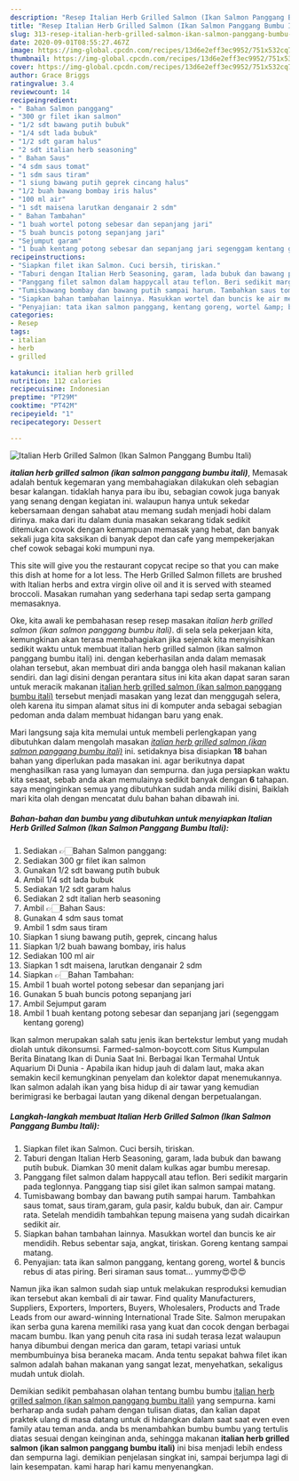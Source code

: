```yaml
---
description: "Resep Italian Herb Grilled Salmon (Ikan Salmon Panggang Bumbu Itali), Enak Banget"
title: "Resep Italian Herb Grilled Salmon (Ikan Salmon Panggang Bumbu Itali), Enak Banget"
slug: 313-resep-italian-herb-grilled-salmon-ikan-salmon-panggang-bumbu-itali-enak-banget
date: 2020-09-01T08:55:27.467Z
image: https://img-global.cpcdn.com/recipes/13d6e2eff3ec9952/751x532cq70/italian-herb-grilled-salmon-ikan-salmon-panggang-bumbu-itali-foto-resep-utama.jpg
thumbnail: https://img-global.cpcdn.com/recipes/13d6e2eff3ec9952/751x532cq70/italian-herb-grilled-salmon-ikan-salmon-panggang-bumbu-itali-foto-resep-utama.jpg
cover: https://img-global.cpcdn.com/recipes/13d6e2eff3ec9952/751x532cq70/italian-herb-grilled-salmon-ikan-salmon-panggang-bumbu-itali-foto-resep-utama.jpg
author: Grace Briggs
ratingvalue: 3.4
reviewcount: 14
recipeingredient:
- " Bahan Salmon panggang"
- "300 gr filet ikan salmon"
- "1/2 sdt bawang putih bubuk"
- "1/4 sdt lada bubuk"
- "1/2 sdt garam halus"
- "2 sdt italian herb seasoning"
- " Bahan Saus"
- "4 sdm saus tomat"
- "1 sdm saus tiram"
- "1 siung bawang putih geprek cincang halus"
- "1/2 buah bawang bombay iris halus"
- "100 ml air"
- "1 sdt maisena larutkan denganair 2 sdm"
- " Bahan Tambahan"
- "1 buah wortel potong sebesar dan sepanjang jari"
- "5 buah buncis potong sepanjang jari"
- "Sejumput garam"
- "1 buah kentang potong sebesar dan sepanjang jari segenggam kentang goreng"
recipeinstructions:
- "Siapkan filet ikan Salmon. Cuci bersih, tiriskan."
- "Taburi dengan Italian Herb Seasoning, garam, lada bubuk dan bawang putih bubuk. Diamkan 30 menit dalam kulkas agar bumbu meresap."
- "Panggang filet salmon dalam happycall atau teflon. Beri sedikit margarin pada teglonnya. Panggang tiap sisi gilet ikan salmon sampai matang."
- "Tumisbawang bombay dan bawang putih sampai harum. Tambahkan saus tomat, saus tiram,garam, gula pasir, kaldu bubuk, dan air. Campur rata. Setelah mendidih tambahkan tepung maisena yang sudah dicairkan sedikit air."
- "Siapkan bahan tambahan lainnya. Masukkan wortel dan buncis ke air mendidih. Rebus sebentar saja, angkat, tiriskan. Goreng kentang sampai matang."
- "Penyajian: tata ikan salmon panggang, kentang goreng, wortel &amp; buncis rebus di atas piring. Beri siraman saus tomat... yummy😍😍😍"
categories:
- Resep
tags:
- italian
- herb
- grilled

katakunci: italian herb grilled 
nutrition: 112 calories
recipecuisine: Indonesian
preptime: "PT29M"
cooktime: "PT42M"
recipeyield: "1"
recipecategory: Dessert

---
```



![Italian Herb Grilled Salmon (Ikan Salmon Panggang Bumbu Itali)](https://img-global.cpcdn.com/recipes/13d6e2eff3ec9952/751x532cq70/italian-herb-grilled-salmon-ikan-salmon-panggang-bumbu-itali-foto-resep-utama.jpg)

<b><i>italian herb grilled salmon (ikan salmon panggang bumbu itali)</i></b>, Memasak adalah bentuk kegemaran yang membahagiakan dilakukan oleh sebagian besar kalangan. tidaklah hanya para ibu ibu, sebagian cowok juga banyak yang senang dengan kegiatan ini. walaupun hanya untuk sekedar kebersamaan dengan sahabat atau memang sudah menjadi hobi dalam dirinya. maka dari itu dalam dunia masakan sekarang tidak sedikit ditemukan cowok dengan kemampuan memasak yang hebat, dan banyak sekali juga kita saksikan di banyak depot dan cafe yang mempekerjakan chef cowok sebagai koki mumpuni nya.

This site will give you the restaurant copycat recipe so that you can make this dish at home for a lot less. The Herb Grilled Salmon fillets are brushed with Italian herbs and extra virgin olive oil and it is served with steamed broccoli. Masakan rumahan yang sederhana tapi sedap serta gampang memasaknya.

Oke, kita awali ke pembahasan resep resep masakan <i>italian herb grilled salmon (ikan salmon panggang bumbu itali)</i>. di sela sela pekerjaan kita, kemungkinan akan terasa membahagiakan jika sejenak kita menyisihkan sedikit waktu untuk membuat italian herb grilled salmon (ikan salmon panggang bumbu itali) ini. dengan keberhasilan anda dalam memasak olahan tersebut, akan membuat diri anda bangga oleh hasil makanan kalian sendiri. dan lagi disini dengan perantara situs ini kita akan dapat saran saran untuk meracik makanan <u>italian herb grilled salmon (ikan salmon panggang bumbu itali)</u> tersebut menjadi masakan yang lezat dan menggugah selera, oleh karena itu simpan alamat situs ini di komputer anda sebagai sebagian pedoman anda dalam membuat hidangan baru yang enak.


Mari langsung saja kita memulai untuk membeli perlengkapan yang dibutuhkan dalam mengolah masakan <u><i>italian herb grilled salmon (ikan salmon panggang bumbu itali)</i></u> ini. setidaknya bisa disiapkan <b>18</b> bahan bahan yang diperlukan pada masakan ini. agar berikutnya dapat menghasilkan rasa yang lumayan dan sempurna. dan juga persiapkan waktu kita sesaat, sebab anda akan memulainya sedikit banyak dengan <b>6</b> tahapan. saya menginginkan semua yang dibutuhkan sudah anda miliki disini, Baiklah mari kita olah dengan mencatat dulu bahan bahan dibawah ini.

<!--inarticleads1-->

##### Bahan-bahan dan bumbu yang dibutuhkan untuk menyiapkan Italian Herb Grilled Salmon (Ikan Salmon Panggang Bumbu Itali):

1. Sediakan  👉🏻Bahan Salmon panggang:
1. Sediakan 300 gr filet ikan salmon
1. Gunakan 1/2 sdt bawang putih bubuk
1. Ambil 1/4 sdt lada bubuk
1. Sediakan 1/2 sdt garam halus
1. Sediakan 2 sdt italian herb seasoning
1. Ambil  👉🏻Bahan Saus:
1. Gunakan 4 sdm saus tomat
1. Ambil 1 sdm saus tiram
1. Siapkan 1 siung bawang putih, geprek, cincang halus
1. Siapkan 1/2 buah bawang bombay, iris halus
1. Sediakan 100 ml air
1. Siapkan 1 sdt maisena, larutkan denganair 2 sdm
1. Siapkan  👉🏻Bahan Tambahan:
1. Ambil 1 buah wortel potong sebesar dan sepanjang jari
1. Gunakan 5 buah buncis potong sepanjang jari
1. Ambil Sejumput garam
1. Ambil 1 buah kentang potong sebesar dan sepanjang jari (segenggam kentang goreng)


Ikan salmon merupakan salah satu jenis ikan bertekstur lembut yang mudah diolah untuk dikonsumsi. Farmed-salmon-boycott.com Situs Kumpulan Berita Binatang Ikan di Dunia Saat Ini. Berbagai Ikan Termahal Untuk Aquarium Di Dunia - Apabila ikan hidup jauh di dalam laut, maka akan semakin kecil kemungkinan penyelam dan kolektor dapat menemukannya. Ikan salmon adalah ikan yang bisa hidup di air tawar yang kemudian berimigrasi ke berbagai lautan yang dikenal dengan berpetualangan. 

<!--inarticleads2-->

##### Langkah-langkah membuat Italian Herb Grilled Salmon (Ikan Salmon Panggang Bumbu Itali):

1. Siapkan filet ikan Salmon. Cuci bersih, tiriskan.
1. Taburi dengan Italian Herb Seasoning, garam, lada bubuk dan bawang putih bubuk. Diamkan 30 menit dalam kulkas agar bumbu meresap.
1. Panggang filet salmon dalam happycall atau teflon. Beri sedikit margarin pada teglonnya. Panggang tiap sisi gilet ikan salmon sampai matang.
1. Tumisbawang bombay dan bawang putih sampai harum. Tambahkan saus tomat, saus tiram,garam, gula pasir, kaldu bubuk, dan air. Campur rata. Setelah mendidih tambahkan tepung maisena yang sudah dicairkan sedikit air.
1. Siapkan bahan tambahan lainnya. Masukkan wortel dan buncis ke air mendidih. Rebus sebentar saja, angkat, tiriskan. Goreng kentang sampai matang.
1. Penyajian: tata ikan salmon panggang, kentang goreng, wortel &amp; buncis rebus di atas piring. Beri siraman saus tomat... yummy😍😍😍


Namun jika ikan salmon sudah siap untuk melakukan resproduksi kemudian ikan tersebut akan kembali di air tawar. Find quality Manufacturers, Suppliers, Exporters, Importers, Buyers, Wholesalers, Products and Trade Leads from our award-winning International Trade Site. Salmon merupakan ikan serba guna karena memiliki rasa yang kuat dan cocok dengan berbagai macam bumbu. Ikan yang penuh cita rasa ini sudah terasa lezat walaupun hanya dibumbui dengan merica dan garam, tetapi variasi untuk membumbuinya bisa beraneka macam. Anda tentu sepakat bahwa filet ikan salmon adalah bahan makanan yang sangat lezat, menyehatkan, sekaligus mudah untuk diolah. 

Demikian sedikit pembahasan olahan tentang bumbu bumbu <u>italian herb grilled salmon (ikan salmon panggang bumbu itali)</u> yang sempurna. kami berharap anda sudah paham dengan tulisan diatas, dan kalian dapat praktek ulang di masa datang untuk di hidangkan dalam saat saat even even family atau teman anda. anda bs menambahkan bumbu bumbu yang tertulis diatas sesuai dengan keinginan anda, sehingga makanan <b>italian herb grilled salmon (ikan salmon panggang bumbu itali)</b> ini bisa menjadi lebih endess dan sempurna lagi. demikian penjelasan singkat ini, sampai berjumpa lagi di lain kesempatan. kami harap hari kamu menyenangkan.
